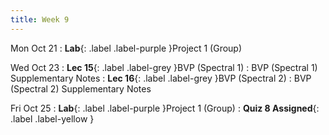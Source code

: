 ```yaml
---
title: Week 9
---
```


Mon Oct 21
: **Lab**{: .label .label-purple }Project 1 (Group)

Wed Oct 23
: **Lec 15**{: .label .label-grey }BVP (Spectral 1)
    : BVP (Spectral 1) Supplementary Notes
: **Lec 16**{: .label .label-grey }BVP (Spectral 2)
    : BVP (Spectral 2) Supplementary Notes

Fri Oct 25
: **Lab**{: .label .label-purple }Project 1 (Group)
: **Quiz 8 Assigned**{: .label .label-yellow }